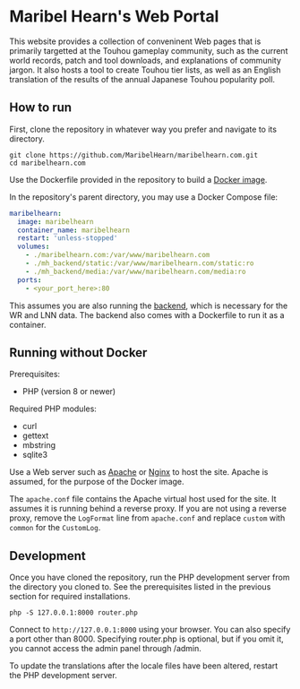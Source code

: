 # Maribel Hearn's Web Portal
This website provides a collection of conveninent Web pages that is primarily targetted at the Touhou gameplay community, such as the current world records, patch and tool downloads, and explanations of community jargon.
It also hosts a tool to create Touhou tier lists, as well as an English translation of the results of the annual Japanese Touhou popularity poll.

## How to run
First, clone the repository in whatever way you prefer and navigate to its directory.
```
git clone https://github.com/MaribelHearn/maribelhearn.com.git
cd maribelhearn.com
```
Use the Dockerfile provided in the repository to build a [Docker image](https://docs.docker.com/).

In the repository's parent directory, you may use a Docker Compose file:
```YAML
maribelhearn:
  image: maribelhearn
  container_name: maribelhearn
  restart: 'unless-stopped'
  volumes:
    - ./maribelhearn.com:/var/www/maribelhearn.com
    - ./mh_backend/static:/var/www/maribelhearn.com/static:ro
    - ./mh_backend/media:/var/www/maribelhearn.com/media:ro
  ports:
    - <your_port_here>:80
```

This assumes you are also running the [backend](https://github.com/MaribelHearn/maribelhearn_backend), which is necessary for the WR and LNN data.
The backend also comes with a Dockerfile to run it as a container.

## Running without Docker
Prerequisites:
* PHP (version 8 or newer)

Required PHP modules:
* curl
* gettext
* mbstring
* sqlite3

Use a Web server such as [Apache](https://apache.org/) or [Nginx](https://nginx.org/) to host the site.
Apache is assumed, for the purpose of the Docker image.

The `apache.conf` file contains the Apache virtual host used for the site. It assumes it is running behind a reverse proxy.
If you are not using a reverse proxy, remove the `LogFormat` line from `apache.conf` and replace `custom` with `common` for the `CustomLog`.

## Development
Once you have cloned the repository, run the PHP development server from the directory you cloned to.
See the prerequisites listed in the previous section for required installations.
```
php -S 127.0.0.1:8000 router.php
```
Connect to `http://127.0.0.1:8000` using your browser. You can also specify a port other than 8000.
Specifying router.php is optional, but if you omit it, you cannot access the admin panel through /admin.

To update the translations after the locale files have been altered, restart the PHP development server.